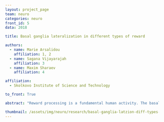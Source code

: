 ```yaml
---
layout: project_page
team: neuro
categories: neuro
front_id: 5
data: 2018

title: Basal ganglia lateralization in different types of reward

authors:
  - name: Marie Arsalidou
    affiliation: 1, 2
  - name: Sagana Vijayarajah
    affiliation: 3
  - name: Maxim Sharaev
    affiliation: 4

affiliation:
  - Skolkovo Institute of Science and Technology

to_front: True

abstract: "Reward processing is a fundamental human activity. The basal ganglia are recognized for their role in reward processes; however, specific roles of the different nuclei (e.g., nucleus accumbens, caudate, putamen and globus pallidus) remain unclear. Using quantitative meta-analyses we assessed whole-brain and basal ganglia specific contributions to money, erotic, and food reward processing. We analyzed data from 190 fMRI studies which reported stereotaxic coordinates of whole-brain, within-group results from healthy adult participants. Results showed concordance in overlapping and distinct cortical and sub-cortical brain regions as a function of reward type. Common to all reward types was concordance in basal ganglia nuclei, with distinct differences in hemispheric dominance and spatial extent in response to the different reward types. Food reward processing favored the right hemisphere; erotic rewards favored the right lateral globus pallidus and left caudate body. Money rewards engaged the basal ganglia bilaterally including its most anterior part, nucleus accumbens. We conclude by proposing a model of common reward processing in the basal ganglia and separate models for money, erotic, and food rewards."

thumbnail: /assets/img/neuro/research/basal-ganglia-latzion-diff-types-of-reward.png
---
```

